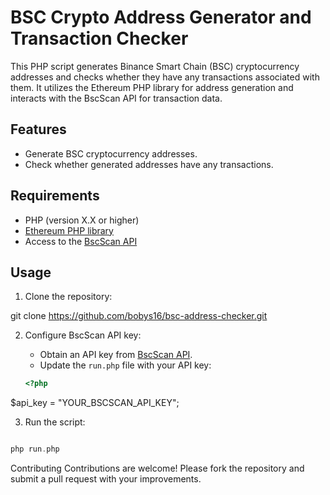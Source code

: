 # BSC Crypto Address Generator and Transaction Checker

This PHP script generates Binance Smart Chain (BSC) cryptocurrency addresses and checks whether they have any transactions associated with them. It utilizes the Ethereum PHP library for address generation and interacts with the BscScan API for transaction data.

## Features

- Generate BSC cryptocurrency addresses.
- Check whether generated addresses have any transactions.

## Requirements

- PHP (version X.X or higher)
- [Ethereum PHP library](https://github.com/kornrunner/php-ethereum)
- Access to the [BscScan API](https://bscscan.com/apis)

## Usage

1. Clone the repository:

git clone https://github.com/bobys16/bsc-address-checker.git

2. Configure BscScan API key:

   - Obtain an API key from [BscScan API](https://bscscan.com/apis).
   - Update the `run.php` file with your API key:

   ```php
   <?php

  $api_key = "YOUR_BSCSCAN_API_KEY";

3. Run the script:

```php

php run.php

```
Contributing
Contributions are welcome! Please fork the repository and submit a pull request with your improvements.
